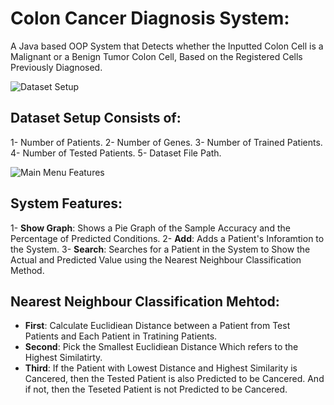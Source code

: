 # Colon Cancer Diagnosis System:
A Java based OOP System that Detects whether the Inputted Colon Cell is a Malignant or a Benign Tumor Colon Cell, Based on the Registered Cells Previously Diagnosed.

<img src = "Icons/Setup.JPG" alt = "Dataset Setup">

## Dataset Setup Consists of:
1- Number of Patients.
2- Number of Genes.
3- Number of Trained Patients.
4- Number of Tested Patients.
5- Dataset File Path.

<img src = "Icons/Features.JPG" alt = "Main Menu Features">

## System Features:
1- **Show Graph**: Shows a Pie Graph of the Sample Accuracy and the Percentage of Predicted Conditions.
2- **Add**: Adds a Patient's Inforamtion to the System.
3- **Search**: Searches for a Patient in the System to Show the Actual and Predicted Value using the Nearest Neighbour Classification Method.

## **Nearest Neighbour** Classification Mehtod:
- **First**: Calculate Euclidiean Distance between a Patient from Test Patients and Each Patient in Tratining Patients.
- **Second**: Pick the Smallest Euclidiean Distance Which refers to the Highest Similatirty.
- **Third**: If the Patient with Lowest Distance and Highest Similarity is Cancered, then the Tested Patient is also Predicted to be Cancered. And if not, then the Teseted Patient is not Predicted to be Cancered.
